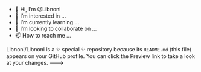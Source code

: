 - 👋 Hi, I’m @Libnoni
- 👀 I’m interested in ...
- 🌱 I’m currently learning ...
- 💞️ I’m looking to collaborate on ...
- 📫 How to reach me ...

Libnoni/Libnoni is a ✨ special ✨ repository because its `README.md` (this file) appears on your GitHub profile.
You can click the Preview link to take a look at your changes.
--->

